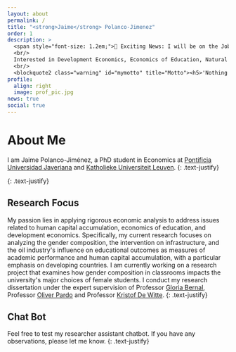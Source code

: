 ```yaml
---
layout: about
permalink: /
title: "<strong>Jaime</strong> Polanco-Jimenez"
order: 1
description: >
  <span style="font-size: 1.2em;">🚀 Exciting News: I will be on the Job Market in 2025/2026!</span>
  <br/>
  Interested in Development Economics, Economics of Education, Natural Resource Economics, and being an enthusiastic data scientist.
  <br/>
  <blockquote2 class="warning" id="mymotto" title="Motto"><h5>'Nothing is built on stone, all is built on sand; but we must build as if the sand were stone.'<br/> – Jorge Luis Borges</h5></blockquote2>
profile:
  align: right
  image: prof_pic.jpg
news: true
social: true
---
```

 
# About Me
I am Jaime Polanco-Jiménez, a PhD student in Economics at [Pontificia Universidad Javeriana](https://www.javeriana.edu.co/) and [Katholieke Universiteit Leuven](https://www.kuleuven.be/english/). 
{: .text-justify}
<!-- Currently, I am a visiting scholar under the supervision of Professor [Kristof De Witte](https://www.kuleuven.be/wieiswie/en/person/00049626) at [Katholieke Universiteit Leuven](https://www.kuleuven.be/english/). -->
{: .text-justify}

## Research Focus


My passion lies in applying rigorous economic analysis to address issues related to human capital accumulation, economics of education, and development economics. Specifically, my current research focuses on analyzing the gender composition, the intervention on infrastructure, and the oil industry's influence on educational outcomes as measures of academic performance and human capital accumulation, with a particular emphasis on developing countries. I am currently working on a research project that examines how gender composition in classrooms impacts the university's major choices of female students. I conduct my research dissertation under the expert supervision of Professor [Gloria Bernal](https://cea.javeriana.edu.co/w/facultad-de-cea-profesores-econom%C3%8Da-17?redirect=%2Fprofesores), Professor [Oliver Pardo](https://cea.javeriana.edu.co/w/facultad-de-cea-profesores-administraci%C3%93n-24?redirect=%2Fprofesores) and Professor [Kristof De Witte](https://www.kuleuven.be/wieiswie/en/person/00049626).
{: .text-justify}



 

## Chat Bot

Feel free to test my researcher assistant chatbot. If you have any observations, please let me know. 
{: .text-justify}

<div id="chat" class="w-full px-1 h-screen">
  <df-messenger
    location="us-central1"
    project-id="novyye-produkty"
    agent-id="dd6837ef-da45-44f4-b222-ccfaff6ade5b"
    language-code="en">
    <df-messenger-chat
    chat-title="Jaime Bot">
    </df-messenger-chat>
  </df-messenger>
</div>
 

<script src="https://www.gstatic.com/dialogflow-console/fast/df-messenger/prod/v1/df-messenger.js"></script>

<style>
  df-messenger {
    --df-messenger-bot-message: #004aad; /* Bot message background color - dark blue */
    --df-messenger-button-titlebar-color: #b76e2a; /* Title bar button color */
    --df-messenger-chat-background-color: #ffffff; /* Chat background color - pure white */
    --df-messenger-font-color: #000000; /* Font color for messages - black for high contrast */
    --df-messenger-send-icon: #fca103; /* Send icon color */
    --df-messenger-user-message: #005c2e; /* User message background color - dark green */
  }

  /* Ensure the custom properties are applied to the correct elements */
  df-messenger .chat-wrapper[opened] df-messenger-chat .message-list .message.user {
    background-color: var(--df-messenger-user-message);
  }

  df-messenger .chat-wrapper[opened] df-messenger-chat .message-list .message.bot {
    background-color: var(--df-messenger-bot-message);
  }

  df-messenger .chat-wrapper[opened] df-messenger-chat {
    background-color: var(--df-messenger-chat-background-color);
  }

  df-messenger .chat-wrapper[opened] df-messenger-chat .message-list .message {
    color: var(--df-messenger-font-color);
  }

  df-messenger .chat-wrapper[opened] df-messenger-titlebar {
    background-color: var(--df-messenger-button-titlebar-color);
  }

  df-messenger .chat-wrapper[opened] df-messenger-input {
    color: var(--df-messenger-font-color);
  }

  df-messenger .chat-wrapper[opened] df-messenger-send-icon {
    fill: var(--df-messenger-send-icon);
  }

  .df-messenger-message {
    font-family: Arial, sans-serif; /* Specify a fallback font */
    font-size: 18px; /* Increase font size for better readability */
    line-height: 1.5; /* Set line spacing */
    padding: 14px; /* Add padding for better spacing */
    margin: 10px 0; /* Add margins for better spacing between messages */
    color: var(--df-messenger-font-color); /* Apply the font color variable */
  }
  .w-full {
    width: 95%;
  }

  .px-1 {
    padding: 1.0rem, 0px;
  }

  .h-screen {
    height: 60vh;
  }
 
</style>  

<!-- Google tag (gtag.js) -->
<script async src="https://www.googletagmanager.com/gtag/js?id=G-EHXV39ZW0B"></script>
<script>
  window.dataLayer = window.dataLayer || [];
  function gtag(){dataLayer.push(arguments);}
  gtag('js', new Date());

  gtag('config', 'G-EHXV39ZW0B');
</script>


<!-- <script src="https://www.gstatic.com/dialogflow-console/fast/df-messenger/prod/v1/df-messenger.js"></script>
<df-messenger
  location="us-central1"
  project-id="novyye-produkty"
  agent-id="dd6837ef-da45-44f4-b222-ccfaff6ade5b"
  language-code="en">
  <df-messenger-chat-bubble
   chat-title="Jaime Bot">
  </df-messenger-chat-bubble>
</df-messenger>
<style>
  df-messenger {
    z-index: 999;
    position: fixed;
    bottom: 16px;
    right: 16px;  
    chat-width: 480px;	
    --df-messenger-bot-message: #878fac;
   --df-messenger-button-titlebar-color: #df9b56;
   --df-messenger-chat-background-color: #fafafa;
  } 
 
</style>   -->

<!-- Google tag (gtag.js) -->
<!-- <script async src="https://www.googletagmanager.com/gtag/js?id=G-EHXV39ZW0B"></script>
<script>
  window.dataLayer = window.dataLayer || [];
  function gtag(){dataLayer.push(arguments);}
  gtag('js', new Date());

  gtag('config', 'G-EHXV39ZW0B');
</script> -->